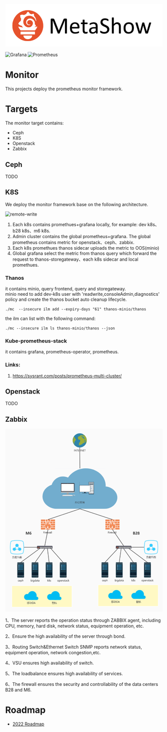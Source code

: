 ![image](img/MetaShow_logo.png)  

![Grafana](https://img.shields.io/badge/grafana-%23F46800.svg?style=for-the-badge&logo=grafana&logoColor=white)  ![Prometheus](https://img.shields.io/badge/Prometheus-E6522C?style=for-the-badge&logo=Prometheus&logoColor=white)
# Monitor

This projects deploy the prometheus monitor framework. 

# Targets

The monitor target contains:

- Ceph
- K8S
- Openstack
- Zabbix

## Ceph

TODO

## K8S

We deploy the monitor framework base on the following architecture.

![remote-write](img/remote-write2.png)

1. Each k8s contains promethues+grafana locally, for example: dev k8s、b28 k8s、m6 k8s.
2. Admin cluster contains the global prometheus+grafana.  The global prometheus contains metric for openstack、ceph、zabbix.
3. Each k8s promethues thanos sidecar uploads the metric to OOS(minio)
4. Global grafana select the metric from thanos query which forward the request to thanos-storegateway、each k8s sidecar and local promethues.

### Thanos

it contains minio, query frontend, query and storegateway.  
minio need to add dev-k8s user with 'readwrite,consoleAdmin,diagnostics' policy and create the thanos bucket auto cleanup lifecycle.
```shell
./mc  --insecure ilm add --expiry-days "61" thanos-minio/thanos
```
the ilm can list with the following command:
```shell
./mc --insecure ilm ls thanos-minio/thanos --json
```

### Kube-prometheus-stack

it contains grafana, prometheus-operator, prometheus.

### Links:

1. https://sysrant.com/posts/prometheus-multi-cluster/

## Openstack

TODO

## Zabbix

![image-20220406154033273](img/network.png)

1、The server reports the operation status through ZABBIX agent, including CPU, memory, hard disk, network status, equipment operation, etc.

2、Ensure the high availability of the server through bond.

3、Routing Switch&Ethernet Switch SNMP reports network status, equipment operation, network congestion,etc.

4、VSU ensures high availability of switch.

5、The loadbalance  ensures high availability of services.

6、The firewall ensures the security and controllability of the data centers B28 and M6.

# Roadmap

* [2022 Roadmap](./docs/roadmap.md)

